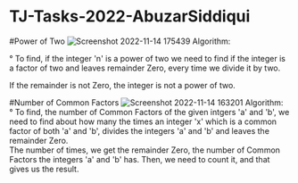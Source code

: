 # TJ-Tasks-2022-AbuzarSiddiqui
#Power of Two
![Screenshot 2022-11-14 175439](https://user-images.githubusercontent.com/115387090/201664744-9d2f4800-f341-47a3-a198-68385c50d342.jpg)
Algorithm:  

° To find, if the integer 'n' is a power of two we need to find
 if the integer is a factor of two and leaves remainder 
 Zero, every time we divide it by two.  

If the remainder is not Zero, the integer is not a power of two. 





#Number of Common Factors
![Screenshot 2022-11-14 163201](https://user-images.githubusercontent.com/115387090/201662185-f6e7ddde-4c23-46b7-870d-9b9735db357e.jpg)
Algorithm:  
° To find, the number of Common Factors of the given intgers 'a' and 'b', we
need to find about how many the times an integer 'x' which is a common factor of both 'a' and 'b', divides the integers 'a' and 'b'
and leaves the remainder Zero.  
The number of times, we get the remainder Zero, the number of Common Factors the integers 'a' and 'b'  has. Then, we need to count it, and that gives us the result.

